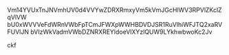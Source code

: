 Vm14YVUxTnJNVmhUV0d4VVYwZDRXRmxyVm5kVmJGcHlWV3RPVlZKclZqVlVW
bU0xWVVVeFdWRnVWbFpTCmJFWXpWWHBDVDJSR1RuVlhiWFJTQ2xaRVFUVlJN
bVIzWkVadmVWbDZNRXREYldoeVlXYzlQUW9LYkhwbwoKc2Jv

ckf